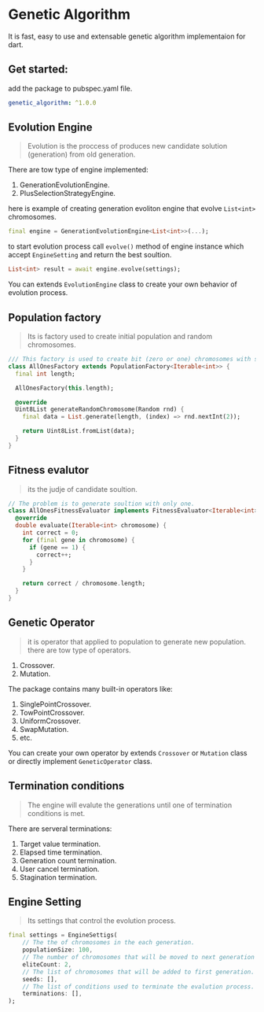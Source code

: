 # Genetic Algorithm
It is fast, easy to use and extensable genetic algorithm implementaion for dart.

## Get started:
add the package to pubspec.yaml file.

```yaml
genetic_algorithm: ^1.0.0
```

## Evolution Engine
> Evolution is the proccess of produces new candidate solution (generation) from old generation.

There are tow type of engine implemented:

1. GenerationEvolutionEngine.
2. PlusSelectionStrategyEngine.

here is example of creating generation evoliton engine that evolve `List<int>` chromosomes.

```dart
final engine = GenerationEvolutionEngine<List<int>>(...);
```

to start evolution process call `evolve()` method of engine instance which accept `EngineSetting` and return the best soultion.

```dart
List<int> result = await engine.evolve(settings);
```

You can extends `EvolutionEngine` class to create your own behavior of evolution process.

## Population factory
> Its is factory used to create initial population and random chromosomes.


```dart
/// This factory is used to create bit (zero or one) chromosomes with specific [length].
class AllOnesFactory extends PopulationFactory<Iterable<int>> {
  final int length;

  AllOnesFactory(this.length);

  @override
  Uint8List generateRandomChromosome(Random rnd) {
    final data = List.generate(length, (index) => rnd.nextInt(2));

    return Uint8List.fromList(data);
  }
}
```

## Fitness evalutor
> its the judje of candidate soultion.

```dart
// The problem is to generate soultion with only one.
class AllOnesFitnessEvaluator implements FitnessEvaluator<Iterable<int>> {
  @override
  double evaluate(Iterable<int> chromosome) {
    int correct = 0;
    for (final gene in chromosome) {
      if (gene == 1) {
        correct++;
      }
    }

    return correct / chromosome.length;
  }
}
```

## Genetic Operator
> it is operator that applied to population to generate new population.
there are tow type of operators.
1. Crossover.
2. Mutation.

The package contains many built-in operators like:

1. SinglePointCrossover.
2. TowPointCrossover.
3. UniformCrossover.
4. SwapMutation.
5. etc.

You can create your own operator by extends `Crossover` or `Mutation` class or directly implement `GeneticOperator` class.

## Termination conditions
> The engine will evalute the generations until one of termination conditions is met.

There are serveral terminations:
1. Target value termination.
2. Elapsed time termination.
3. Generation count termination.
4. User cancel termination.
5. Stagination termination.

## Engine Setting
> Its settings that control the evolution process.

```dart
final settings = EngineSettigs(
    // The the of chromosomes in the each generation.
    populationSize: 100,
    // The number of chromosomes that will be moved to next generation without alteration,
    eliteCount: 2,
    // The list of chromosomes that will be added to first generation.
    seeds: [],
    // The list of conditions used to terminate the evalution process.
    terminations: [],
);
```

